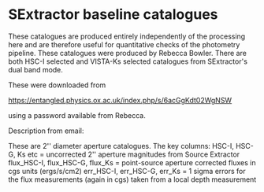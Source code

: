 # SExtractor baseline catalogues

These catalogues are produced entirely independently of the processing here and are therefore useful for quantitative checks of the photometry pipeline. These catalogues were produced by Rebecca Bowler. There are both HSC-I selected and VISTA-Ks selected catalogues from SExtractor's dual band mode.

These were downloaded from

https://entangled.physics.ox.ac.uk/index.php/s/6acGgKdt02WgNSW

using a password available from Rebecca.

Description from email:

These are 2'' diameter aperture catalogues.  The key columns:
HSC-I, HSC-G, Ks etc = uncorrected 2'' aperture magnitudes from Source Extractor
flux_HSC-I, flux_HSC-G, flux_Ks = point-source aperture corrected fluxes in cgs units (ergs/s/cm2)
err_HSC-I, err_HSC-G, err_Ks = 1 sigma errors for the flux measurements (again in cgs) taken from a local depth measurement


